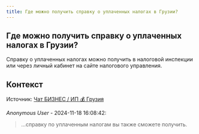 ```yaml
---
title: Где можно получить справку о уплаченных налогах в Грузии?
---
```


## Где можно получить справку о уплаченных налогах в Грузии?

Справку о уплаченных налогах можно получить в налоговой инспекции или через личный кабинет на сайте налогового управления.

## Контекст

Источник: [Чат БИЗНЕС / ИП 💰 Грузия](https://t.me/ip_ge)

_Anonymous User_ - 2024-11-18 16:08:42:

> ...справку по уплаченным налогам вы также сможете получить.

